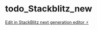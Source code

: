 # todo_Stackblitz_new

[Edit in StackBlitz next generation editor ⚡️](https://stackblitz.com/~/github.com/kiran-sm/todo_Stackblitz_new)